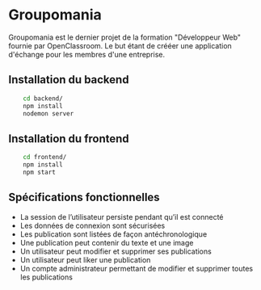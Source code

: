 # Groupomania

Groupomania est le dernier projet de la formation "Développeur Web" fournie par OpenClassroom. Le but étant de crééer une application d'échange pour les membres d'une entreprise.

## Installation du backend

```bash
    cd backend/
    npm install
    nodemon server
```

## Installation du frontend

```bash
    cd frontend/
    npm install
    npm start
```

## Spécifications fonctionnelles

-   La session de l’utilisateur persiste pendant qu’il est connecté
-   Les données de connexion sont sécurisées
-   Les publication sont listées de façon antéchronologique
-   Une publication peut contenir du texte et une image
-   Un utilisateur peut modifier et supprimer ses publications
-   Un utilisateur peut liker une publication
-   Un compte administrateur permettant de modifier et supprimer toutes les publications
